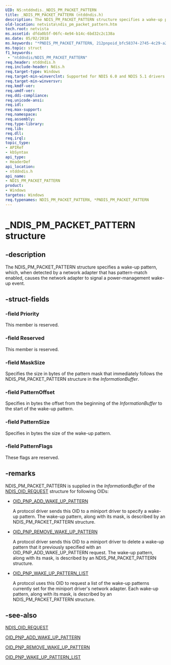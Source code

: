 ```yaml
---
UID: NS:ntddndis._NDIS_PM_PACKET_PATTERN
title: _NDIS_PM_PACKET_PATTERN (ntddndis.h)
description: The NDIS_PM_PACKET_PATTERN structure specifies a wake-up pattern, which, when detected by a network adapter that has pattern-match enabled, causes the network adapter to signal a power-management wake-up event.
old-location: netvista\ndis_pm_packet_pattern.htm
tech.root: netvista
ms.assetid: dfda0b5f-06fc-4e94-b14c-6bd32c2c138a
ms.date: 05/02/2018
ms.keywords: "*PNDIS_PM_PACKET_PATTERN, 212pnpoid_bfc58374-2745-4c29-a2ac-b7ef864aa710.xml, NDIS_PM_PACKET_PATTERN, NDIS_PM_PACKET_PATTERN structure [Network Drivers Starting with Windows Vista], PNDIS_PM_PACKET_PATTERN, PNDIS_PM_PACKET_PATTERN structure pointer [Network Drivers Starting with Windows Vista], _NDIS_PM_PACKET_PATTERN, netvista.ndis_pm_packet_pattern, ntddndis/NDIS_PM_PACKET_PATTERN, ntddndis/PNDIS_PM_PACKET_PATTERN"
ms.topic: struct
f1_keywords:
 - "ntddndis/NDIS_PM_PACKET_PATTERN"
req.header: ntddndis.h
req.include-header: Ndis.h
req.target-type: Windows
req.target-min-winverclnt: Supported for NDIS 6.0 and NDIS 5.1 drivers (see    NDIS_PM_PACKET_PATTERN (NDIS   5.1)) in Windows Vista. Supported for NDIS 5.1 drivers (see    NDIS_PM_PACKET_PATTERN (NDIS   5.1)) in Windows XP.
req.target-min-winversvr: 
req.kmdf-ver: 
req.umdf-ver: 
req.ddi-compliance: 
req.unicode-ansi: 
req.idl: 
req.max-support: 
req.namespace: 
req.assembly: 
req.type-library: 
req.lib: 
req.dll: 
req.irql: 
topic_type:
- APIRef
- kbSyntax
api_type:
- HeaderDef
api_location:
- ntddndis.h
api_name:
- NDIS_PM_PACKET_PATTERN
product:
- Windows
targetos: Windows
req.typenames: NDIS_PM_PACKET_PATTERN, *PNDIS_PM_PACKET_PATTERN
---
```


# _NDIS_PM_PACKET_PATTERN structure


## -description


The NDIS_PM_PACKET_PATTERN structure specifies a wake-up pattern, which, when detected by a network adapter that
  has pattern-match enabled, causes the network adapter to signal a power-management wake-up event.


## -struct-fields




### -field Priority

This member is reserved.


### -field Reserved

This member is reserved.


### -field MaskSize

Specifies the size in bytes of the pattern mask that immediately follows the
     NDIS_PM_PACKET_PATTERN structure in the 
     <i>InformationBuffer</i>.


### -field PatternOffset

Specifies in bytes the offset from the beginning of the 
     <i>InformationBuffer</i> to the start of the wake-up pattern.


### -field PatternSize

Specifies in bytes the size of the wake-up pattern.


### -field PatternFlags

These flags are reserved.


## -remarks



NDIS_PM_PACKET_PATTERN is supplied in the 
    <i>InformationBuffer</i> of the 
    <a href="https://docs.microsoft.com/windows-hardware/drivers/ddi/ndis/ns-ndis-_ndis_oid_request">NDIS_OID_REQUEST</a> structure for following
    OIDs:

<ul>
<li>

<a href="https://docs.microsoft.com/windows-hardware/drivers/network/oid-pnp-add-wake-up-pattern">OID_PNP_ADD_WAKE_UP_PATTERN</a>


A protocol driver sends this OID to a miniport driver to specify a wake-up pattern. The wake-up
      pattern, along with its mask, is described by an NDIS_PM_PACKET_PATTERN structure.

</li>
<li>

<a href="https://docs.microsoft.com/windows-hardware/drivers/network/oid-pnp-remove-wake-up-pattern">
       OID_PNP_REMOVE_WAKE_UP_PATTERN</a>


A protocol driver sends this OID to a miniport driver to delete a wake-up pattern that it previously
      specified with an OID_PNP_ADD_WAKE_UP_PATTERN request. The wake-up pattern, along with its mask, is
      described by an NDIS_PM_PACKET_PATTERN structure.

</li>
<li>

<a href="https://docs.microsoft.com/windows-hardware/drivers/network/oid-pnp-wake-up-pattern-list">OID_PNP_WAKE_UP_PATTERN_LIST</a>


A protocol uses this OID to request a list of the wake-up patterns currently set for the miniport
      driver's network adapter. Each wake-up pattern, along with its mask, is described by an NDIS_PM_PACKET_PATTERN
      structure.

</li>
</ul>



## -see-also




<a href="https://docs.microsoft.com/windows-hardware/drivers/ddi/ndis/ns-ndis-_ndis_oid_request">NDIS_OID_REQUEST</a>



<a href="https://docs.microsoft.com/windows-hardware/drivers/network/oid-pnp-add-wake-up-pattern">OID_PNP_ADD_WAKE_UP_PATTERN</a>



<a href="https://docs.microsoft.com/windows-hardware/drivers/network/oid-pnp-remove-wake-up-pattern">OID_PNP_REMOVE_WAKE_UP_PATTERN</a>



<a href="https://docs.microsoft.com/windows-hardware/drivers/network/oid-pnp-wake-up-pattern-list">OID_PNP_WAKE_UP_PATTERN_LIST</a>
 

 

